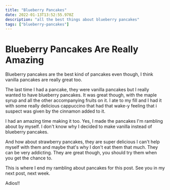 ```yaml
---
title: "Blueberry Pancakes"
date: 2022-01-13T13:52:55.970Z
description: "all the best things about blueberry pancakes"
tags: ["blueberry-pancakes"]
---
```

# Blueberry Pancakes Are Really Amazing
Blueberry pancakes are the best kind of pancakes even though, I think vanilla
pancakes are really great too.

The last time I had a pancake, they were vanilla pancakes but I really wanted to have blueberry pancakes. It was great though, with the maple syrup and all the other accompanying fruits on it. I ate to my fill and I had it with some really delicious cappuccino that had that wake-y feeling that i suspect was given by the cinnamon added to it. 

I had an amazing time making it too. Yes, I made the pancakes I'm rambling about by myself. I don't know why I decided to make vanilla instead of blueberry pancakes. 

And how about strawberry pancakes, they are super delicious I can't help myself with them and maybe that's why I don't eat them that much. They can be very addicting. They are great though, you should try them when you get the chance to. 

This is where I end my rambling about pancakes for this post. See you in my next post, next week. 

Adios!!
